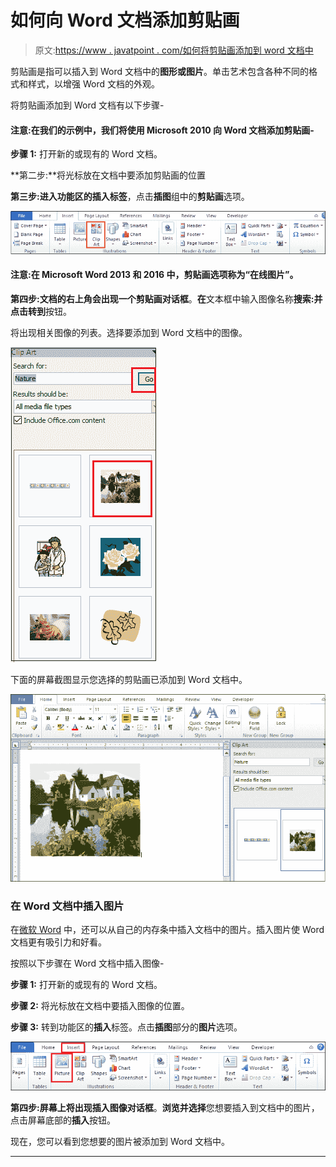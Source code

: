 # 如何向 Word 文档添加剪贴画

> 原文:[https://www . javatpoint . com/如何将剪贴画添加到 word 文档中](https://www.javatpoint.com/how-to-add-clip-art-to-word-document)

剪贴画是指可以插入到 Word 文档中的**图形或图片**。单击艺术包含各种不同的格式和样式，以增强 Word 文档的外观。

将剪贴画添加到 Word 文档有以下步骤-

#### 注意:在我们的示例中，我们将使用 Microsoft 2010 向 Word 文档添加剪贴画-

**步骤 1:** 打开新的或现有的 Word 文档。

**第二步:**将光标放在文档中要添加剪贴画的位置

**第三步:**进入功能区的**插入标签**，点击**插图**组中的**剪贴画**选项。

![How to add clip art to Word document](img/ea5d67ebdacbbb8de95dd4604baf4095.png)

#### 注意:在 Microsoft Word 2013 和 2016 中，剪贴画选项称为“在线图片”。

**第四步:**文档的右上角会出现一个**剪贴画对话框**。**在**文本框中输入图像名称**搜索:**并点击**转到**按钮。

将出现相关图像的列表。选择要添加到 Word 文档中的图像。

![How to add clip art to Word document](img/465cc6c0dd922b79e3e785e0f20115ab.png)

下面的屏幕截图显示您选择的剪贴画已添加到 Word 文档中。

![How to add clip art to Word document](img/6d7ba93b6d38cd4c7374f94241c4fa75.png)

### 在 Word 文档中插入图片

在[微软 Word](https://www.javatpoint.com/ms-word-tutorial) 中，还可以从自己的内存条中插入文档中的图片。插入图片使 Word 文档更有吸引力和好看。

按照以下步骤在 Word 文档中插入图像-

**步骤 1:** 打开新的或现有的 Word 文档。

**步骤 2:** 将光标放在文档中要插入图像的位置。

**步骤 3:** 转到功能区的**插入**标签。点击**插图**部分的**图片**选项。

![How to add clip art to Word document](img/f088ec73c83b8836b6797646531cb82b.png)

**第四步:**屏幕上将出现**插入图像对话框**。**浏览并选择**您想要插入到文档中的图片，点击屏幕底部的**插入**按钮。

现在，您可以看到您想要的图片被添加到 Word 文档中。

* * *